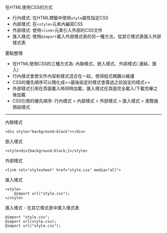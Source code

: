 在HTML使用CSS的方式
- 行內樣式: 在HTML標籤中使用`style`屬性指定CSS
- 內部樣式: 在`<style>`元素內編寫CSS
- 外部樣式: 使用`<link>`元素引入外部的CSS文件
- 匯入樣式: 使用`@import`載入外部樣式表的另一種方法，從其它樣式表匯入外部樣式表

要點整理
- 在HTML使用CSS的三種方式為: 內聯樣式、嵌入樣式、外部樣式( 連結、匯入)
- 行內樣式會使文件內容和樣式混合在一起，使得程式碼難以維護
- CSS的優先順序可以簡化成==最後設定的樣式會蓋過之前設定的樣式==
- 外部樣式引用在頁面載入時同時加載，匯入樣式在頁面完全載入/下載完畢之後加載
- CSS引用的優先順序: 行內樣式 > 內部樣式 > 外部樣式 > 匯入樣式 > 瀏覽器預設樣式

---

內聯樣式
```
<div style="background:black"></div>
```

嵌入樣式
```
<style>div{background:black;}</style>
```

外部樣式
```
<link rel="stylesheet" href="style.css" media="all">
```

匯入樣式
```
<style>
	@import url("style.css");
</style>
```

匯入樣式 - 在其它樣式表中匯入樣式表
```
@import "style.css";
@import url(style.css);
@import url("style.css");
```